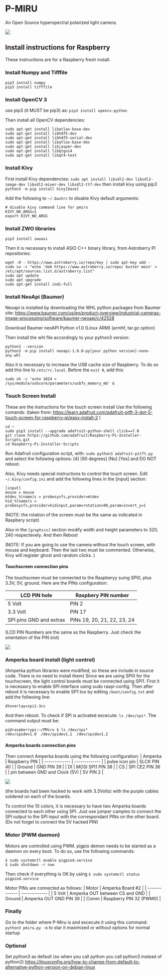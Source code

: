 # P-MIRU
An Open Source hyperspectral polarized light camera. 

![](https://i.ibb.co/4tCZpwy/img-20210320-wa0007.jpg)

## Install instructions for Raspberry

These instructions are for a Raspberry fresh install. 

### Install Numpy and Tifffile
```
pip3 install numpy
pip3 install tifffile
```

### Install OpenCV 3
use pip3 (it MUST be pip3) as: 
`pip3 install opencv-python`

Then install all OpenCV dependencies:
```
sudo apt-get install libatlas-base-dev
sudo apt-get install libhdf5-dev
sudo apt-get install libhdf5-serial-dev
sudo apt-get install libatlas-base-dev
sudo apt-get install libjasper-dev
sudo apt-get install libqtgui4 
sudo apt-get install libqt4-test
```

### Install Kivy
First install Kivy dependencies: 
`sudo apt install libsdl2-dev libsdl2-image-dev libsdl2-mixer-dev libsdl2-ttf-dev`
then install kivy using pip3 
`python3 -m pip install kivy[base] `

Add the following to `~/.bashrc` to disable Kivy default arguments:
```
# disable kivy command line for pmiru
KIVY_NO_ARGS=1
export KIVY_NO_ARGS
```

### Install ZWO libraries
`pip3 install zwoasi`

Then it is necessary to install ASIO C++ binary library, from Astroberry PI repositories:
```
wget -O - https://www.astroberry.io/repo/key | sudo apt-key add -
sudo su -c "echo 'deb https://www.astroberry.io/repo/ buster main' > /etc/apt/sources.list.d/astroberry.list"
sudo apt update
sudo apt upgrade
sudo apt-get install indi-full
```

### Install NeoApi (Baumer) 
Neoapi is installed by downloading the WHL python packages from Baumer site: 
https://www.baumer.com/us/en/product-overview/industrial-cameras-image-processing/software/baumer-neoapi/c/42528

Download Baumer neoAPI Python v1.0 (Linux ARM)  (armhf, tar.gz option)

Then install the whl file accordingly to your python3 version:
```
python3 --version
python3 -m pip install neoapi-1.0.0-py[your python version]-none-any.whl
```

Also it is necessary to increase the USB cache size of Raspberry. To do so add this line to `/etc/rc.local`. Before the `exit 0`, add this: 
```
sudo sh -c 'echo 1024 > /sys/module/usbcore/parameters/usbfs_memory_mb' &
```

### Touch Screen Install
These are the instructions for the touch screen install
Use the following comands:  (taken from: https://learn.adafruit.com/adafruit-pitft-3-dot-5-touch-screen-for-raspberry-pi/easy-install-2 )
```
cd ~
sudo pip3 install --upgrade adafruit-python-shell click==7.0
git clone https://github.com/adafruit/Raspberry-Pi-Installer-Scripts.git
cd Raspberry-Pi-Installer-Scripts
```

Run Adafruit configuration script, with:
`sudo python3 adafruit-pitft.py `
and select the following options:
[4] [90 degrees] [No] [Yes] and DO NOT reboot. 

Also, Kivy needs special instructions to control the touch screen. 
Edit `~/.kivy/config.ini` and add the following lines in the [input] section:
```
[input]
mouse = mouse
mtdev_%(name)s = probesysfs,provider=mtdev
hid_%(name)s = probesysfs,provider=hidinput,param=rotation=90,param=invert_y=1
```

(NOTE: the rotation of the screen must be the same as indicated in Raspbery script) 

Also in the `[graphics]` section modify width and height parameters to 320, 240 respectevely.
And then Reboot

(NOTE: If you are going to use the camera without the touch screen, with mouse and keyboard.
Then the last two must be commented. Otherwise, Kivy will register ghost and random clicks. )

#### Touchscreen connection pins
The touchscreen must be connected to the Raspberyy suing SPI0, plus 3.3V, 5V, ground. 
Here are the PINs configuration: 

| LCD PIN hole  | Raspbery PIN number |
| ------------- | ------------- |
| 5 Volt   | PIN 2  |
| 3.3 Volt   | PIN 17  |
| SPI pins GND and extras   | PINs 19, 20, 21, 22, 23, 24  |
(LCD PIN Numbers are the same as the Raspberry. Just check the orientation of the PIN slot)

![](https://maker.pro/storage/g9KLAxU/g9KLAxUiJb9e4Zp1xcxrMhbCDyc3QWPdSunYAoew.png)

### Amperka board install (light control)
(Amperka python libraries were modified, so these are include in source code. There is no need to install them)
Since we are using SPI0 for the touchscreen, the light control boards must be connected using SPI1. 
First it is necesasry to enable SPI interface using sudo raspi-config. Then after reboot it is necessary
to enable SP1 too by editing `/boot/config.txt` and add the follwoing line:

`dtoverlay=spi1-3cs`

And then reboot. 
To check if SPI is activated excecute: `ls /dev/spi*`. The command output must be: 
```
pi@raspberrypi:~/PMiru $ ls /dev/spi*
/dev/spidev1.0  /dev/spidev1.1  /dev/spidev1.2
```

#### Amperka boards connection pins
Then connect Amperka boards using the following configuration: 
| Amperka  | Raspberry PIN |
| ------------- | ------------- |
| pulse icon pin   | SLCK      PIN 40  |
| Ground   | GND       PIN 39  |
| DI   | MOSI SPI1 PIN 38  |
| CS   | SPI CE2   PIN 36  |
| pin between GND and Clock (5V)   | 5V        PIN 2  |

![](https://maker.pro/storage/g9KLAxU/g9KLAxUiJb9e4Zp1xcxrMhbCDyc3QWPdSunYAoew.png)

(the boards had been hacked to work with 3.3Volts) 
with the purple cables soldered on each of the boards. 

To control the 10 colors, it is necessary to have two Amperka boards connected to each other using SPI.
Just use jumper camples to connect the SPI output to the SPI input with the correspondant PINs on the other board.
(Do not forget to connect the 5V hacked PIN)

### Motor (PWM daemon) 
Motors are controlled using PWM. pigpio demon needs to be started as a daemon on every boot. 
To do so, use the following commands:
```
$ sudo systemctl enable pigpiod.service
$ sudo shutdown -r now
```
Then check if everything is OK by using 
`$ sudo systemctl status pigpiod.service`

Motor PINs are connected as follows: 
| Motor  | Amperka Board #2 |
| ------------- | ------------- |
| 5 Volt   | Amperka OUT between CS and GND |
| Ground   | Amperka OUT GND       PIN 39  |
| Comm    | Raspberry PIN 32 (PWM0)  |

### Finally 
Go to the folder where P-Miru is and excecute it using this command: 
`python3 pmiru.py -m` to star it maximized or without options for normal startup

### Optional
Set python3 as default (so when you call python you call python3 instead of python2)
https://linuxconfig.org/how-to-change-from-default-to-alternative-python-version-on-debian-linux
